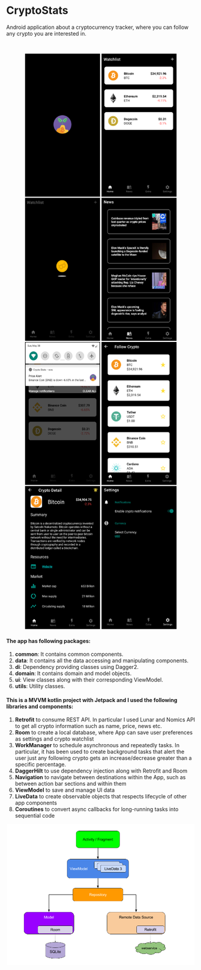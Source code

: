 # CryptoStats

Android application about a cryptocurrency tracker, where you can follow any crypto you are interested in.

<br>
<p align="center">
  <img src="readme/screen6.png" width="200" height="380">
  <img src="readme/screen1.png" width="200" height="380">
  <img src="readme/screen8.png" width="200" height="380">
  <img src="readme/screen3.png" width="200" height="380">
  <img src="readme/screen5.png" width="200" height="380">
  <img src="readme/screen2.png" width="200" height="380">
  <img src="readme/screen4.png" width="200" height="380">
  <img src="readme/screen9.png" width="200" height="380">


</p>

#### The app has following packages:
1. **common**: It contains common components.
2. **data**: It contains all the data accessing and manipulating components.
3. **di**: Dependency providing classes using Dagger2.
4. **domain**: It contains domain and model objects.
6. **ui**: View classes along with their corresponding ViewModel.
7. **utils**: Utility classes.

#### This is a MVVM kotlin project with Jetpack and I used the following libraries and components:
1. **Retrofit** to consume REST API. In particular I used Lunar and Nomics API to get all crypto information such as name, price, news etc. 
2. **Room** to create a local database, where App can save user preferences as settings and crypto watchlist
3. **WorkManager** to schedule asynchronous and repeatedly tasks. In particular, it has been used to create background tasks that alert the user just any following crypto gets an increase/decrease greater than a specific percentage.
4. **DaggerHilt** to use dependency injection along with Retrofit and Room
5. **Navigation** to navigate between destinations within the App, such as between action bar sections and within them
6. **ViewModel** to save and manage UI data
7. **LiveData** to create observable objects that respects lifecycle of other app components
8. **Coroutines** to convert async callbacks for long-running tasks into sequential code

<p align="center">

  <img src="readme/mvvm.png" width="500">
 
 </p>
